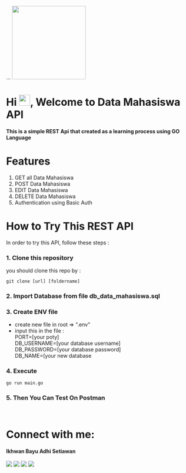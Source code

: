 ...
<a  href="#"><img width="auto" height="200px" src="https://www.bulaksumurugm.com/wp-content/uploads/2020/08/Kata-Mahasiswa-freepik.com_.jpeg" /></a>

<h1 >Hi <img src="https://raw.githubusercontent.com/MartinHeinz/MartinHeinz/master/wave.gif" width="30px">, Welcome to Data Mahasiswa API</h1>

<h4 >This is a simple REST Api that created as a learning process using GO Language</h4>

# Features
1. GET all Data Mahasiswa
2. POST Data Mahasiswa
3. EDIT Data Mahasiswa
4. DELETE Data Mahasiswa 
5. Authentication using Basic Auth

# How to Try This REST API
In order to try this API, follow these steps :

### 1. Clone this repository 
you should clone this repo by :
```
git clone [url] [foldername]
```

### 2. Import Database from file db_data_mahasiswa.sql 

### 3. Create ENV file 
- create new file in root => ".env"
- input this in the file : <br/>
PORT=[your poty]<br/>
DB_USERNAME=[your database username]<br/>
DB_PASSWORD=[your database password]<br/>
DB_NAME=[your new database

### 4. Execute
```
go run main.go
```

### 5. Then You Can Test On Postman

<br/>

# Connect with me:
<p align="left">
<h4>Ikhwan Bayu Adhi Setiawan</h4>
<a href = "https://www.linkedin.com/in/ikhwan-bayu-adhi-setiawan/"><img src="https://img.icons8.com/fluent/48/000000/linkedin.png"/></a>
<a href = "https://twitter.com/Ikhwan_IBAS"><img src="https://img.icons8.com/fluent/48/000000/twitter.png"/></a>
<a href = "https://www.instagram.com/ikhwanbas/"><img src="https://img.icons8.com/fluent/48/000000/instagram-new.png"/></a>
<a href = "https://www.youtube.com/channel/UCpwIHV2ECKm7dmNu83muqWQ"><img src="https://img.icons8.com/color/48/000000/youtube-play.png"/></a>

</p>